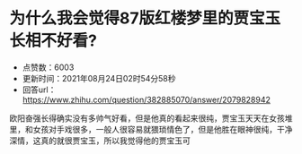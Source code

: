 # 为什么我会觉得87版红楼梦里的贾宝玉长相不好看?
- 点赞数：6003
- 更新时间：2021年08月24日02时54分58秒
- 回答url：https://www.zhihu.com/question/382885070/answer/2079828942
<body>
 <p data-pid="m4BdCB-G">欧阳奋强长得确实没有多帅气好看，但是他真的看起来很纯，贾宝玉天天在女孩堆里，和女孩对手戏很多，一般人很容易就猥琐情色了，但是他胜在眼神很纯，干净深情，这真的就很贾宝玉，所以我觉得他的贾宝玉可</p>
</body>